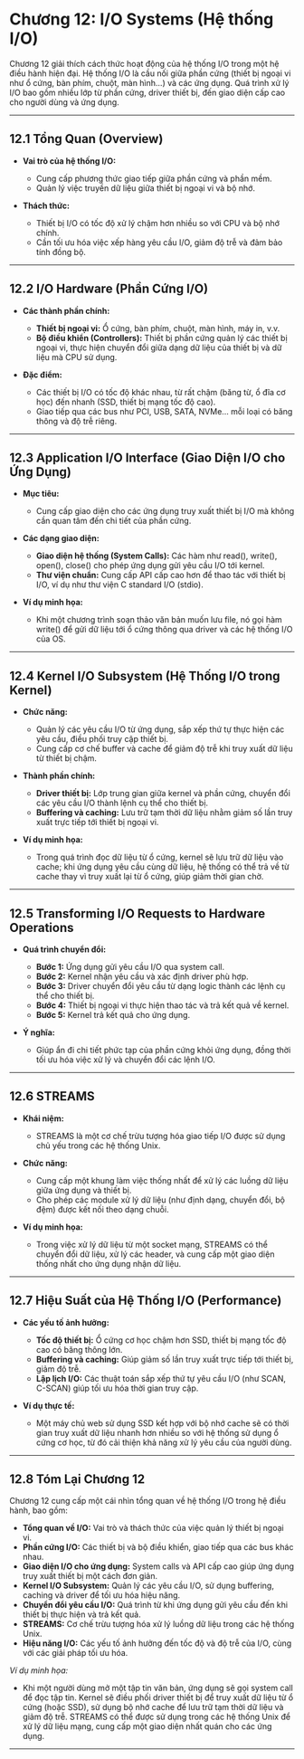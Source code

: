 # Chương 12: I/O Systems (Hệ thống I/O)

Chương 12 giải thích cách thức hoạt động của hệ thống I/O trong một hệ điều hành hiện đại. Hệ thống I/O là cầu nối giữa phần cứng (thiết bị ngoại vi như ổ cứng, bàn phím, chuột, màn hình…) và các ứng dụng. Quá trình xử lý I/O bao gồm nhiều lớp từ phần cứng, driver thiết bị, đến giao diện cấp cao cho người dùng và ứng dụng.

---

## 12.1 Tổng Quan (Overview)

- **Vai trò của hệ thống I/O:**  
  - Cung cấp phương thức giao tiếp giữa phần cứng và phần mềm.
  - Quản lý việc truyền dữ liệu giữa thiết bị ngoại vi và bộ nhớ.
  
- **Thách thức:**  
  - Thiết bị I/O có tốc độ xử lý chậm hơn nhiều so với CPU và bộ nhớ chính.
  - Cần tối ưu hóa việc xếp hàng yêu cầu I/O, giảm độ trễ và đảm bảo tính đồng bộ.

---

## 12.2 I/O Hardware (Phần Cứng I/O)

- **Các thành phần chính:**  
  - **Thiết bị ngoại vi:** Ổ cứng, bàn phím, chuột, màn hình, máy in, v.v.
  - **Bộ điều khiển (Controllers):** Thiết bị phần cứng quản lý các thiết bị ngoại vi, thực hiện chuyển đổi giữa dạng dữ liệu của thiết bị và dữ liệu mà CPU sử dụng.
  
- **Đặc điểm:**  
  - Các thiết bị I/O có tốc độ khác nhau, từ rất chậm (băng từ, ổ đĩa cơ học) đến nhanh (SSD, thiết bị mạng tốc độ cao).
  - Giao tiếp qua các bus như PCI, USB, SATA, NVMe… mỗi loại có băng thông và độ trễ riêng.

---

## 12.3 Application I/O Interface (Giao Diện I/O cho Ứng Dụng)

- **Mục tiêu:**  
  - Cung cấp giao diện cho các ứng dụng truy xuất thiết bị I/O mà không cần quan tâm đến chi tiết của phần cứng.
  
- **Các dạng giao diện:**  
  - **Giao diện hệ thống (System Calls):** Các hàm như read(), write(), open(), close() cho phép ứng dụng gửi yêu cầu I/O tới kernel.
  - **Thư viện chuẩn:** Cung cấp API cấp cao hơn để thao tác với thiết bị I/O, ví dụ như thư viện C standard I/O (stdio).
  
- **Ví dụ minh họa:**  
  - Khi một chương trình soạn thảo văn bản muốn lưu file, nó gọi hàm write() để gửi dữ liệu tới ổ cứng thông qua driver và các hệ thống I/O của OS.

---

## 12.4 Kernel I/O Subsystem (Hệ Thống I/O trong Kernel)

- **Chức năng:**  
  - Quản lý các yêu cầu I/O từ ứng dụng, sắp xếp thứ tự thực hiện các yêu cầu, điều phối truy cập thiết bị.
  - Cung cấp cơ chế buffer và cache để giảm độ trễ khi truy xuất dữ liệu từ thiết bị chậm.
  
- **Thành phần chính:**  
  - **Driver thiết bị:** Lớp trung gian giữa kernel và phần cứng, chuyển đổi các yêu cầu I/O thành lệnh cụ thể cho thiết bị.
  - **Buffering và caching:** Lưu trữ tạm thời dữ liệu nhằm giảm số lần truy xuất trực tiếp tới thiết bị ngoại vi.
  
- **Ví dụ minh họa:**  
  - Trong quá trình đọc dữ liệu từ ổ cứng, kernel sẽ lưu trữ dữ liệu vào cache; khi ứng dụng yêu cầu cùng dữ liệu, hệ thống có thể trả về từ cache thay vì truy xuất lại từ ổ cứng, giúp giảm thời gian chờ.

---

## 12.5 Transforming I/O Requests to Hardware Operations

- **Quá trình chuyển đổi:**  
  - **Bước 1:** Ứng dụng gửi yêu cầu I/O qua system call.
  - **Bước 2:** Kernel nhận yêu cầu và xác định driver phù hợp.
  - **Bước 3:** Driver chuyển đổi yêu cầu từ dạng logic thành các lệnh cụ thể cho thiết bị.
  - **Bước 4:** Thiết bị ngoại vi thực hiện thao tác và trả kết quả về kernel.
  - **Bước 5:** Kernel trả kết quả cho ứng dụng.
  
- **Ý nghĩa:**  
  - Giúp ẩn đi chi tiết phức tạp của phần cứng khỏi ứng dụng, đồng thời tối ưu hóa việc xử lý và chuyển đổi các lệnh I/O.

---

## 12.6 STREAMS

- **Khái niệm:**  
  - STREAMS là một cơ chế trừu tượng hóa giao tiếp I/O được sử dụng chủ yếu trong các hệ thống Unix.
  
- **Chức năng:**  
  - Cung cấp một khung làm việc thống nhất để xử lý các luồng dữ liệu giữa ứng dụng và thiết bị.
  - Cho phép các module xử lý dữ liệu (như định dạng, chuyển đổi, bộ đệm) được kết nối theo dạng chuỗi.
  
- **Ví dụ minh họa:**  
  - Trong việc xử lý dữ liệu từ một socket mạng, STREAMS có thể chuyển đổi dữ liệu, xử lý các header, và cung cấp một giao diện thống nhất cho ứng dụng nhận dữ liệu.

---

## 12.7 Hiệu Suất của Hệ Thống I/O (Performance)

- **Các yếu tố ảnh hưởng:**  
  - **Tốc độ thiết bị:** Ổ cứng cơ học chậm hơn SSD, thiết bị mạng tốc độ cao có băng thông lớn.
  - **Buffering và caching:** Giúp giảm số lần truy xuất trực tiếp tới thiết bị, giảm độ trễ.
  - **Lập lịch I/O:** Các thuật toán sắp xếp thứ tự yêu cầu I/O (như SCAN, C-SCAN) giúp tối ưu hóa thời gian truy cập.
  
- **Ví dụ thực tế:**  
  - Một máy chủ web sử dụng SSD kết hợp với bộ nhớ cache sẽ có thời gian truy xuất dữ liệu nhanh hơn nhiều so với hệ thống sử dụng ổ cứng cơ học, từ đó cải thiện khả năng xử lý yêu cầu của người dùng.

---

## 12.8 Tóm Lại Chương 12

Chương 12 cung cấp một cái nhìn tổng quan về hệ thống I/O trong hệ điều hành, bao gồm:

- **Tổng quan về I/O:** Vai trò và thách thức của việc quản lý thiết bị ngoại vi.
- **Phần cứng I/O:** Các thiết bị và bộ điều khiển, giao tiếp qua các bus khác nhau.
- **Giao diện I/O cho ứng dụng:** System calls và API cấp cao giúp ứng dụng truy xuất thiết bị một cách đơn giản.
- **Kernel I/O Subsystem:** Quản lý các yêu cầu I/O, sử dụng buffering, caching và driver để tối ưu hóa hiệu năng.
- **Chuyển đổi yêu cầu I/O:** Quá trình từ khi ứng dụng gửi yêu cầu đến khi thiết bị thực hiện và trả kết quả.
- **STREAMS:** Cơ chế trừu tượng hóa xử lý luồng dữ liệu trong các hệ thống Unix.
- **Hiệu năng I/O:** Các yếu tố ảnh hưởng đến tốc độ và độ trễ của I/O, cùng với các giải pháp tối ưu hóa.

*Ví dụ minh họa:*  
- Khi một người dùng mở một tập tin văn bản, ứng dụng sẽ gọi system call để đọc tập tin. Kernel sẽ điều phối driver thiết bị để truy xuất dữ liệu từ ổ cứng (hoặc SSD), sử dụng bộ nhớ cache để lưu trữ tạm thời dữ liệu và giảm độ trễ. STREAMS có thể được sử dụng trong các hệ thống Unix để xử lý dữ liệu mạng, cung cấp một giao diện nhất quán cho các ứng dụng.

---
